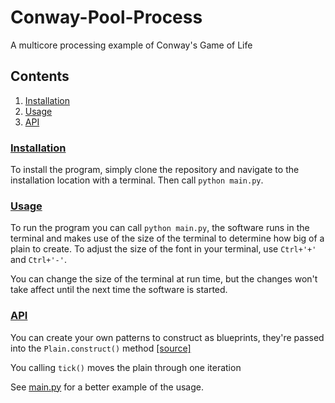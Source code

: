 # Conway-Pool-Process
A multicore processing example of Conway's Game of Life

## Contents

1. [Installation](#Installation)
2. [Usage](#Usage)
3. [API](#API)

### [Installation](#Installation)

To install the program, simply clone the repository and navigate to the installation location with a terminal. Then call `python main.py`.

### [Usage](#Usage)

To run the program you can call `python main.py`, the software runs in the terminal and makes use of the size of the terminal to determine how big of a plain to create. To adjust the size of the font in your terminal, use `Ctrl+'+'` and `Ctrl+'-'`.

You can change the size of the terminal at run time, but the changes won't take affect until the next time the software is started.

### [API](#API)

You can create your own patterns to construct as blueprints, they're passed into the `Plain.construct()` method [[source]](./plain.py)

You calling `tick()` moves the plain through one iteration

See [main.py](./main.py) for a better example of the usage.
